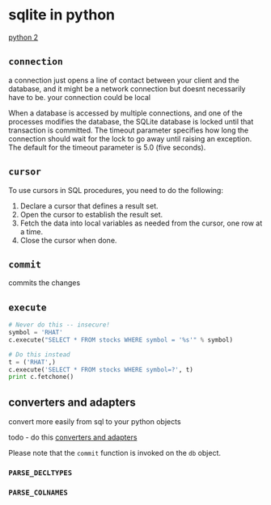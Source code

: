 # sqlite in python

[python 2](https://docs.python.org/2/library/sqlite3.html)

## `connection`

a connection just opens a line of contact between your client and the database,
and it might be a network connection but doesnt necessarily have to be. your
connection could be local

When a database is accessed by multiple connections, and one of the processes modifies the database, the SQLite database is locked until that transaction is committed. The timeout parameter specifies how long the connection should wait for the lock to go away until raising an exception. The default for the timeout parameter is 5.0 (five seconds).


## `cursor`
To use cursors in SQL procedures, you need to do the following:
1. Declare a cursor that defines a result set.
1. Open the cursor to establish the result set.
1. Fetch the data into local variables as needed from the cursor, one row at a time.
1. Close the cursor when done.

## `commit`
commits the changes

## `execute`

```python
# Never do this -- insecure!
symbol = 'RHAT'
c.execute("SELECT * FROM stocks WHERE symbol = '%s'" % symbol)

# Do this instead
t = ('RHAT',)
c.execute('SELECT * FROM stocks WHERE symbol=?', t)
print c.fetchone()
```

## converters and adapters
convert more easily from sql to your python objects

todo - do this
[converters and adapters](https://docs.python.org/3/library/sqlite3.html#default-adapters-and-converters)

Please note that the `commit` function is invoked on the `db` object.

### `PARSE_DECLTYPES`




### `PARSE_COLNAMES`
